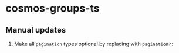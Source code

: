 # cosmos-groups-ts

## Manual updates

1. Make all `pagination` types optional by replacing with `pagination?:`
